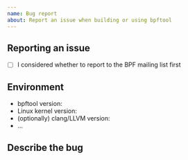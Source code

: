 ```yaml
---
name: Bug report
about: Report an issue when building or using bpftool
---
```


## Reporting an issue

<!--
Issues on this repository are used for two purposes:

  1. Track issues that have been reported on the BPF mailing list, and are known to the maintainers
  2. Report and track issues that are proper to the GitHub mirror (such as mirror-specific files or changes)

Please report new bpftool bugs to the BPF mailing list first. More people will see your report there.

- Mailing list address: bpf@vger.kernel.org
- Mailing list subscription: http://vger.kernel.org/vger-lists.html#bpf
- Mailing list archives: https://lore.kernel.org/bpf/
- BPF reporting documentation: https://docs.kernel.org/bpf/bpf_devel_QA.html#q-how-do-i-report-bugs-for-bpf-kernel-code
-->

- [ ] I considered whether to report to the BPF mailing list first

## Environment

- bpftool version: 
- Linux kernel version: 
- (optionally) clang/LLVM version: 
- ...

## Describe the bug

<!--
A clear and concise description of what the bug is.
Please consider providing reproducing steps, or - when an eBPF program is involved - a minimal reproducing example.
-->
